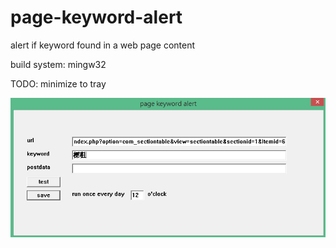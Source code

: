 # page-keyword-alert
alert if keyword found in a web page content

build system: mingw32

TODO:
minimize to tray

![alt tag](https://github.com/u8906250/page-keyword-alert/blob/master/screenshot.png)
